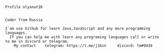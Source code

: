     Profile olyanat10
    
    
    Coder from Russia

    I`am use Github for learn Java,JavaScript and any more programming languages.
      If you can help me with learn any programing languages call or write to me in discord or telegram.
        My contact    telegram: https://t.me/j16sn     discord: lm#9438
